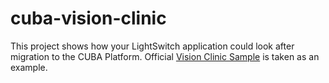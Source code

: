 # cuba-vision-clinic

This project shows how your LightSwitch application could look after migration to the CUBA Platform. Official [Vision Clinic Sample](https://code.msdn.microsoft.com/windowsdesktop/Visual-Studio-LightSwitch-c8e92df4) is taken as an example.
